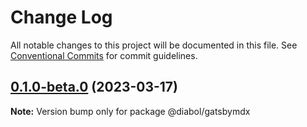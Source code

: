 # Change Log

All notable changes to this project will be documented in this file.
See [Conventional Commits](https://conventionalcommits.org) for commit guidelines.

## [0.1.0-beta.0](https://github.com/samurais-app/diablo/compare/v0.0.0...v0.1.0-beta.0) (2023-03-17)

**Note:** Version bump only for package @diabol/gatsbymdx
